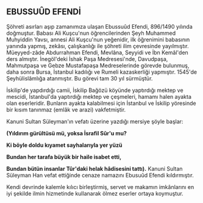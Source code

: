 ## EBUSSUÛD EFENDİ

Şöhreti asırları aşıp zamanımıza ulaşan Ebussuûd Efendi, 896/1490 yılında doğmuştur. Babası Ali Kuşcu'nun öğrencilerinden Şeyh Muhammed Muhyiddin Yavsı, annesi Ali Kuşcu'nun yeğeni­dir, ilk öğrenimini babasının yanında yapmış, zekâsı, çalışkanlığı ile şöhreti ilim çevresinde yayılmıştır. Müeyyed-zâde Abdurrahman Efen­di, Mevlâna, Seyyidi ve İbn Kemâl'den ders al­mıştır. İnegöl'deki İshak Paşa Medresesi'nde, Davudpaşa, Mahmutpaşa ve Gebze Mustafapaşa Medreselerinde görevde bulunmuş, daha sonra Bursa, İstanbul kadılığı ve Rumeli kazasker­liği yapmıştır. 1545'de Şeyhülislâmlığa atanmış­tır. Bu görevi tam 30 yıl sürmüştür.

İskilip'de yapdırdığı camii, İskilip Bağözü köyünde yaptırdığı mektep ve mescidi, İstanbul'­da yaptırdığı mektep ve çeşmeleri, hamamı ha­len ayakta olan eserleridir. Bunların ayakta ka­labilmesi için İstanbul ve İskilip yöresinde bir kısım tanınmaz (emlâk ve arazi) vakfetmiştir.

Kanuni Sultan Süleyman'ın vefatı üzerine yazdığı mersiye şöyle başlar:

**(Yıldırım gürültüsü mü, yoksa İsrafil Sûr'u mu?**

**Ki böyle doldu kıyamet sayhalarıyla yer yüzü**

**Bundan her tarafa büyük bir haile isabet etti,**

**Bundan bütün insanlar Tûr'daki helak hâdisesini tattı).**
Kanuni Sultan Süleyman Han vefat ettiğin­de cenaze namazını Ebusuûd Efendi kıldırmıştır.

Kendi devrinde kalemle kılıcı birleştirmiş, servet ve makamın imkânlarını en iyi şekilde il­min hizmetinde kullanarak ölmez eserler ortaya koymuştur.
